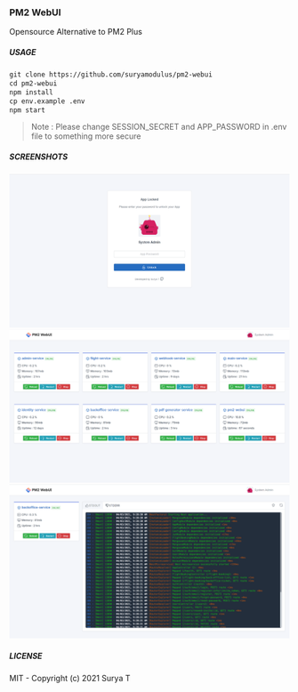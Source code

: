 ### PM2 WebUI
Opensource Alternative to PM2 Plus

##### USAGE
```
git clone https://github.com/suryamodulus/pm2-webui
cd pm2-webui
npm install
cp env.example .env
npm start
```
> Note : Please change SESSION_SECRET and APP_PASSWORD in .env file to something more secure

##### SCREENSHOTS
![PM2 Webui Unlock](/src/public/assets/images/app/screenshots/unlock.png?raw=true "PM2 WebUI Unlock")
![PM2 Webui Dashboard](/src/public/assets/images/app/screenshots/dashboard.png?raw=true "PM2 WebUI Dashboard")
![PM2 Webui App](/src/public/assets/images/app/screenshots/app.png?raw=true "PM2 WebUI App")

##### LICENSE
MIT - Copyright (c) 2021 Surya T
